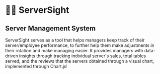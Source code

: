 # 🧑‍🍳 ServerSight
## Server Management System
ServerSight serves as a tool that helps managers keep track of their server/employee performance, to further help them
make adjustments in their rotation and make managing easier.
It provides managers with data-driven insights through tracking individual server's sales, total tables served,
and the reviews that the servers obtained through a visual chart, implemented through Chart.js! 
